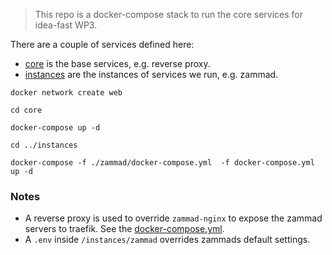 > This repo is a docker-compose stack to run the core services for idea-fast WP3.

There are a couple of services defined here:

- [core](./core) is the base services, e.g. reverse proxy.
- [instances](./instances) are the instances of services we run, e.g. zammad.

```
docker network create web

cd core

docker-compose up -d

cd ../instances

docker-compose -f ./zammad/docker-compose.yml  -f docker-compose.yml up -d
```

### Notes

- A reverse proxy is used to override `zammad-nginx` to expose the zammad
  servers to traefik. See the [docker-compose.yml](./instances/docker-compose.yml).
- A `.env` inside `/instances/zammad` overrides zammads default settings.
